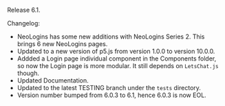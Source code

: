 Release 6.1.

Changelog:
- NeoLogins has some new additions with NeoLogins Series 2. This brings 6 new NeoLogins pages.
- Updated to a new version of p5.js from version 1.0.0 to version 10.0.0.
- Addded a Login page individual component in the Components folder, so now the Login page is more modular. It still depends on <code>LetsChat.js</code> though.
- Updated Documentation.
- Updated to the latest TESTING branch under the <code>tests</code> directory.
- Version number bumped from 6.0.3 to 6.1, hence 6.0.3 is now EOL.